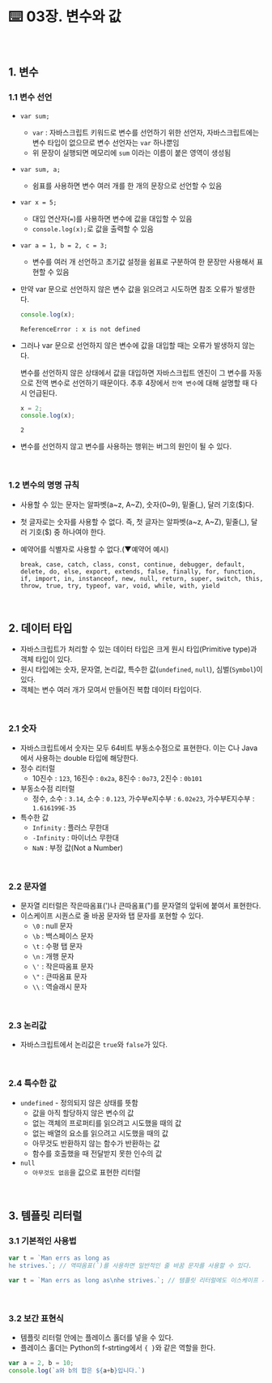 # :keyboard: 03장. 변수와 값

<br>

## 1. 변수

### 1.1 변수 선언

- `var sum;`

  - `var` : 자바스크립트 키워드로 변수를 선언하기 위한 선언자, 자바스크립트에는 변수 타입이 없으므로 변수 선언자는 `var` 하나뿐임
  - 위 문장이 실행되면 메모리에 `sum` 이라는 이름이 붙은 영역이 생성됨

- `var sum, a;`

  - 쉼표를 사용하면 변수 여러 개를 한 개의 문장으로 선언할 수 있음

- `var x = 5;`

  - 대입 연산자(`=`)를 사용하면 변수에 값을 대입할 수 있음
  - `console.log(x);`로 값을 출력할 수 있음

- `var a = 1, b = 2, c = 3;`

  - 변수를 여러 개 선언하고 초기값 설정을 쉼표로 구분하여 한 문장만 사용해서 표현할 수 있음

- 만약 var 문으로 선언하지 않은 변수 값을 읽으려고 시도하면 참조 오류가 발생한다.

  ```javascript
  console.log(x);
  ```

  ```
  ReferenceError : x is not defined
  ```

- 그러나 var 문으로 선언하지 않은 변수에 값을 대입할 때는 오류가 발생하지 않는다.

  변수를 선언하지 않은 상태에서 값을 대입하면 자바스크립트 엔진이 그 변수를 자동으로 전역 변수로 선언하기 때문이다. 추후 4장에서 `전역 변수`에 대해 설명할 때 다시 언급된다.

  ```javascript
  x = 2;
  console.log(x);
  ```

  ```
  2
  ```

- 변수를 선언하지 않고 변수를 사용하는 행위는 버그의 원인이 될 수 있다.

<br>

### 1.2 변수의 명명 규칙

- 사용할 수 있는 문자는 알파벳(a~z, A~Z), 숫자(0~9), 밑줄(_), 달러 기호($)다.

- 첫 글자로는 숫자를 사용할 수 없다. 즉, 첫 글자는 알파벳(a~z, A~Z), 밑줄(_), 달러 기호($) 중 하나여야 한다.

- 예약어를 식별자로 사용할 수 없다.(▼예약어 예시)

  ```
  break, case, catch, class, const, continue, debugger, default, delete, do, else, export, extends, false, finally, for, function, if, import, in, instanceof, new, null, return, super, switch, this, throw, true, try, typeof, var, void, while, with, yield
  ```

<br>

## 2. 데이터 타입

- 자바스크립트가 처리할 수 있는 데이터 타입은 크게 원시 타입(Primitive type)과 객체 타입이 있다.
- 원시 타입에는 숫자, 문자열, 논리값, 특수한 값(`undefined`, `null`), 심벌(`Symbol`)이 있다.
- 객체는 변수 여러 개가 모여서 만들어진 복합 데이터 타입이다.

<br>

### 2.1 숫자

- 자바스크립트에서 숫자는 모두 64비트 부동소수점으로 표현한다. 이는 C나 Java에서 사용하는 double 타입에 해당한다.
- 정수 리터럴
  - 10진수 : `123`, 16진수 : `0x2a`, 8진수 : `0o73`, 2진수 : `0b101`
- 부동소수점 리터럴
  - 정수, 소수 : `3.14`, 소수 : `0.123`, 가수부e지수부 : `6.02e23`, 가수부E지수부 : `1.616199E-35`
- 특수한 값
  - `Infinity` : 플러스 무한대
  - `-Infinity` : 마이너스 무한대
  - `NaN` : 부정 값(Not a Number)

<br>

### 2.2 문자열

- 문자열 리터럴은 작은따옴표(')나 큰따옴표(")를 문자열의 앞뒤에 붙여서 표현한다.
- 이스케이프 시퀀스로 줄 바꿈 문자와 탭 문자를 포현할 수 있다.
  - `\0` : null 문자
  - `\b` : 백스페이스 문자
  - `\t` : 수평 탭 문자
  - `\n` : 개행 문자
  - `\'` : 작은따옴표 문자
  - `\"` : 큰따옴표 문자
  - `\\` : 역슬래시 문자

<br>

### 2.3 논리값

- 자바스크립트에서 논리값은 `true`와 `false`가 있다.

<br>

### 2.4 특수한 값

- `undefined` - 정의되지 않은 상태를 뜻함
  - 값을 아직 할당하지 않은 변수의 값
  - 없는 객체의 프로퍼티를 읽으려고 시도했을 때의 값
  - 없는 배열의 요소를 읽으려고 시도했을 때의 값
  - 아무것도 반환하지 않는 함수가 반환하는 값
  - 함수를 호출했을 때 전달받지 못한 인수의 값
- `null`
  - `아무것도 없음`을 값으로 표현한 리터럴

<br>

## 3. 템플릿 리터럴

### 3.1 기본적인 사용법

```javascript
var t = `Man errs as long as
he strives.`; // 역따옴표(`)를 사용하면 일반적인 줄 바꿈 문자를 사용할 수 있다.
```

```javascript
var t = `Man errs as long as\nhe strives.`; // 템플릿 리터럴에도 이스케이프 시퀀스 사용 가능
```

<br>

### 3.2 보간 표현식

- 템플릿 리터럴 안에는 플레이스 홀더를 넣을 수 있다.
- 플레이스 홀더는 Python의 f-strting에서 `{ }`와 같은 역할을 한다.

```javascript
var a = 2, b = 10;
console.log(`a와 b의 합은 ${a+b}입니다.`)
```

